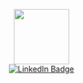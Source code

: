 <div id="header" align="center">
  <img src="[https://media.giphy.com/media/VbnUQpnihPSIgIXuZv/giphy.gif](https://media.giphy.com/media/VbnUQpnihPSIgIXuZv/giphy.gif)" width="100"/>
</div>
<div id="badges" align="center">
  <a href="www.linkedin.com/in/muhammed-gamall">
    <img src="https://img.shields.io/badge/LinkedIn-blue?style=for-the-badge&logo=linkedin&logoColor=white" alt="LinkedIn Badge"/>
  </a>
</div>
